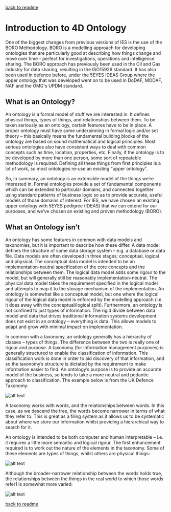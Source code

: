 [back to readme](README.md)

# Introduction to 4D Ontology
One of the biggest changes from previous versions of IES is the use of the BORO Methodology. BORO is a modelling approach for developing ontologies that are particularly good at describing how things change and move over time - perfect for investigations, operations and intelligence sharing. The BORO approach has previously been used in the Oil and Gas industry for data sharing, resulting in the ISO15926 standard. It has also been used in defence before, under the 5EYES IDEAS Group where the upper ontology that was developed went on to be used in DoDAF, MODAF, NAF and the OMG's UPDM standard.

## What is an Ontology?
An ontology is a formal model of stuff we are interested in. It defines physical things, types of things, and relationships between them. To be taken seriously as an ontology, certain features have to be in place. A proper ontology must have some underpinning in formal logic and/or set theory – this basically means the fundamental building blocks of the ontology are based on sound mathematical and logical principles. Most serious ontologies also have consistent ways to deal with common concepts such as time, location, properties, etc. Finally, if the ontology is to be developed by more than one person, some sort of repeatable methodology is required. Defining all these things from first principles is a lot of work, so most ontologies re-use an existing “upper ontology”.

So, in summary, an ontology is an extensible model of the things we’re interested in. Formal ontologies provide a set of fundamental components which can be extended to particular domains, and connected together using standard patterns of business logic so as to provide accurate, useful models of those domains of interest. For IES, we have chosen an existing upper ontology with 5EYES pedigree (IDEAS) that we can extend for our purposes, and we’ve chosen an existing and proven methodology (BORO).

## What an Ontology isn’t
An ontology has some features in common with data models and taxonomies, but it is important to describe how these differ. A data model defines the structure of some data storage system – e.g. a database or data file. Data models are often developed in three stages; conceptual, logical and physical. The conceptual data model is intended to be an implementation-neutral specification of the core concepts and the relationships between them. The logical data model adds some rigour to the model, but will generally still be reasonably implementation-neutral. The physical data model takes the requirement specified in the logical model and attempts to map it to the storage mechanism of the implementation. An ontology is somewhat like a conceptual model, but one where the logical rigour of the logical data model is enforced by the modelling approach (i.e. it does away with the conceptual/logical split). Furthermore, an ontology is not confined to just types of information. The rigid divide between data model and data that drives traditional information systems development does not exist in an ontology – everything is data. This allows models to adapt and grow with minimal impact on implementation.

In common with a taxonomy, an ontology generally has a hierarchy of classes – types of things. The difference between the two is really one of rigour and purpose. A taxonomy (for information management purposes) is generally structured to enable the classification of information. This classification work is done in order to aid discovery of that information, and so the taxonomy’s structure is dictated by the requirement to make information easier to find. An ontology’s purpose is to provide an accurate model of the business, so tends to take a more neutral and pedantic approach to classification. The example below is from the UK Defence Taxonomy:

![alt text](https://github.com/dstl/IES/blob/main/Images/ukdt1.png)

A taxonomy works with words, and the relationships between words. In this case, as we descend the tree, the words become narrower in terms of what they refer to. This is great as a filing system as it allows us to be systematic about where we store our information whilst providing a hierarchical way to search for it.

An ontology is intended to be both computer and human interpretable – i.e. it requires a little more semantic and logical rigour. The first enhancement required is to work out the nature of the elements in the taxonomy. Some of these elements are types of things, whilst others are physical things:

![alt text](https://github.com/dstl/IES/blob/main/Images/ukdt2.png)

Although the broader-narrower relationship between the words holds true, the relationships between the things in the real world to which those words refer1 is somewhat more varied:

![alt text](https://github.com/dstl/IES/blob/main/Images/ukdt3.png)




[back to readme](README.md)
